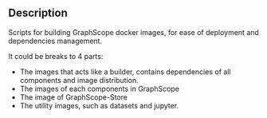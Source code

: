 ## Description
Scripts for building GraphScope docker images, for ease of deployment and
dependencies management.

It could be breaks to 4 parts:

- The images that acts like a builder, contains dependencies of all components and image distribution.
- The images of each components in GraphScope
- The image of GraphScope-Store
- The utility images, such as datasets and jupyter.

